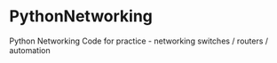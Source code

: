# PythonNetworking
Python Networking Code for practice - networking switches / routers / automation
